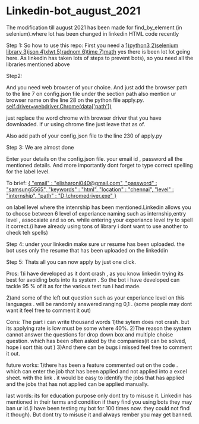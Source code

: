 # Linkedin-bot_august_2021
The modification till august 2021 has been made for find_by_element (in selenium).where lot has been changed in linkedin HTML code recently


Step 1:
So how to use this repo:
First you need a 
[1)python3
2)selenium library
3)json
4)xlwt
5)radnom
6)time
7)math](url)
yes there is been lot lot going here. As linkedin has taken lots of steps to prevent bots), so you need all the libraries mentioned above

Step2:

And you need web browser of your choice. And just add the browser path to the line 7 on  config.json file under the section path
also mention ur browser name on the line 28 on the python file apply.py. 
[self.driver=webdriver.Chrome(data['path'])](url)

just replace the word chrome with browser driver that you have downloaded. if ur using chrome fine just leave that as of.

Also add path of your config.json file to the line 230 of apply.py

Step 3:
We are almost done

Enter your details on the config.json file. your email id  , password all the mentioned details. And more importantly dont forget to type correct spelling for the label level.

To brief:
[{
    "email" : "elisharoni040@gmail.com",
    "password" : "samsung5565",
    "keywords" : "html",
    "location" : "chennai",
    "level" : "internship", 
    "path" : "D:\\chromedriver.exe"
}](url)

on label level where the intenrship has been mentioned.Linkedin allows you to choose between 6 level of experiance naming such as internship,entry level , assocaiate and so on. while entering your experiance level try to spell it correct.(i have already using tons of library i dont want to use another to check teh spells)

Step 4:
under your linkedin make sure ur resume has been uploaded. the bot uses only the resume that has been uploaded on the linkeddin

Step 5:
Thats all you can now apply by just one click.



Pros:
1)i have developed as it dont crash , as you know linkedin trying its best for avoiding bots into its system . So the bot i have developed can tackle 95 % of it as for the various test run i had made.

2)and some of the left out question such as your experiance level on this languages . will be randomly answered ranging 0,1 . (some people may dont want it feel free to comment it out)

Cons:
 The part i can write thousand words
 1)the sytem does not crash. but its applying rate is low must be some where 40%.
 2)The reason the system cannot answer the questions for drop down box and multiple choise question. which has been often asked by the companies(it can be solved, hope i sort this out )
 3)And there can be bugs i missed feel free to comment it out.
 
 future works:
 1)there has been a feature commented out on the code . which can enter the job that has been applied and not applied into a excel sheet. with the link . it would be easy to identify the jobs that has applied and the jobs that has not applied can be applied manually.
 
 last words:
 its for education purpose only dont try to misuse it. Linkedin has mentioned in their terms and condition if thery find you using bots they may ban ur id.(i have been testing my bot for 100 times now. they could not find it though). But dont try to misuse it and always rember you may get banned.
